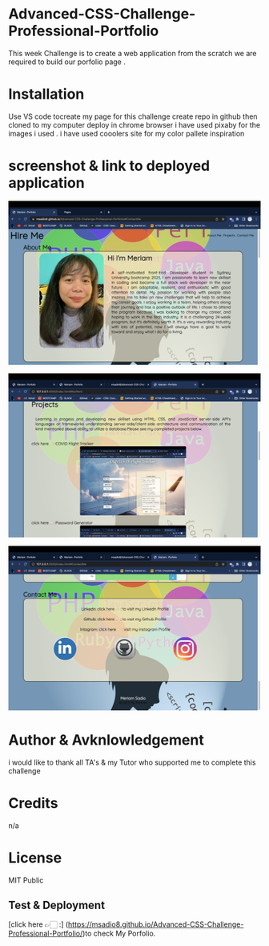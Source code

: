 # Advanced-CSS-Challenge-Professional-Portfolio

This week Challenge is to create a web application from the scratch
we are required to build our porfolio page .

# Installation

Use VS code tocreate my page for this challenge create repo in github then cloned to my computer deploy in chrome browser
i have used pixaby for the images i used .
i have used cooolers site for my color pallete inspiration

# screenshot & link to deployed application

![Alt text](assets/images/portfolio.png)

![Alt text](assets/images/image124.png)

![Alt text](assets/images/image8975.png)

# Author & Avknlowledgement

i would like to thank all TA's & my Tutor who supported me to complete this challenge

# Credits

n/a

# License

MIT Public

## Test & Deployment

[click here 👉🏻 :] (https://msadio8.github.io/Advanced-CSS-Challenge-Professional-Portfolio/)to check My Porfolio.
